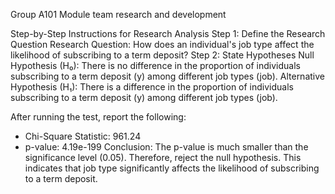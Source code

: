 Group 
A101
Module team research and development
 
Step-by-Step Instructions for Research Analysis
Step 1: Define the Research Question
Research Question: How does an individual's job type affect the likelihood of subscribing to a term deposit?
Step 2: State Hypotheses
Null Hypothesis (H₀): There is no difference in the proportion of individuals subscribing to a term deposit (y) among different job types (job).
Alternative Hypothesis (H₁): There is a difference in the proportion of individuals subscribing to a term deposit (y) among different job types (job).





After running the test, report the following:
- Chi-Square Statistic: 961.24
- p-value: 4.19e-199
Conclusion: The p-value is much smaller than the significance level (0.05). Therefore, reject the null hypothesis. This indicates that job type significantly affects the likelihood of subscribing to a term deposit.
